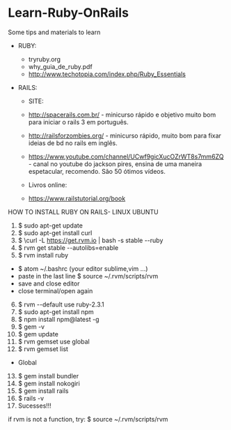 # Learn-Ruby-OnRails

Some tips and materials to learn

- RUBY:
  - tryruby.org
  - why_guia_de_ruby.pdf
  - http://www.techotopia.com/index.php/Ruby_Essentials

- RAILS:

  - SITE:
  - http://spacerails.com.br/ - minicurso rápido e objetivo muito bom para iniciar o rails 3 em português.
  - http://railsforzombies.org/ - minicurso rápido, muito bom para fixar ideias de bd no rails em inglês.
  - https://www.youtube.com/channel/UCwf9gicXucOZrWT8s7mm6ZQ - canal no youtube do jackson pires, ensina de uma maneira espetacular, recomendo. São 50 ótimos vídeos.

  - Livros online:
  - https://www.railstutorial.org/book


HOW TO INSTALL RUBY ON RAILS- LINUX UBUNTU

1. $ sudo apt-get update
2. $ sudo apt-get install curl
3. $ \curl -L https://get.rvm.io | bash -s stable --ruby
4. $ rvm get stable --autolibs=enable
5. $ rvm install ruby
  - $ atom ~/.bashrc (your editor sublime,vim ...)
  - paste in the last line $ source ~/.rvm/scripts/rvm
  - save and close editor
  - close terminal/open again
6. $ rvm --default use ruby-2.3.1
7. $ sudo apt-get install npm
8. $ npm install npm@latest -g
9. $ gem -v
10. $ gem update
11. $ rvm gemset use global
12. $ rvm gemset list
   - Global
13. $ gem install bundler
14. $ gem install nokogiri
15. $ gem install rails
16. $ rails -v
17. Sucesses!!!

if rvm is not a function, try: $ source ~/.rvm/scripts/rvm
